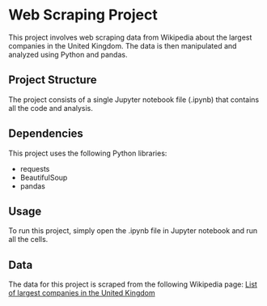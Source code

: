 # Web Scraping Project

This project involves web scraping data from Wikipedia about the largest companies in the United Kingdom. The data is then manipulated and analyzed using Python and pandas.

## Project Structure

The project consists of a single Jupyter notebook file (.ipynb) that contains all the code and analysis.

## Dependencies

This project uses the following Python libraries:

- requests
- BeautifulSoup
- pandas

## Usage

To run this project, simply open the .ipynb file in Jupyter notebook and run all the cells.

## Data

The data for this project is scraped from the following Wikipedia page: [List of largest companies in the United Kingdom](https://en.wikipedia.org/wiki/List_of_largest_companies_in_the_United_Kingdom)

